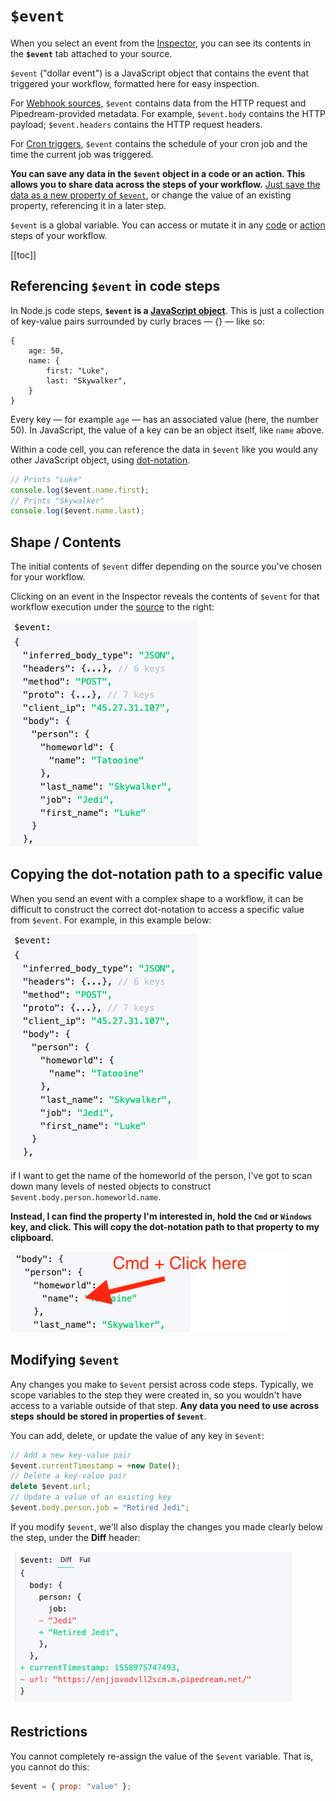# `$event`

When you select an event from the [Inspector](/notebook/inspector/), you can see its contents in the **`$event`** tab attached to your source.

`$event` ("dollar event") is a JavaScript object that contains the event that triggered your workflow, formatted here for easy inspection.

For [Webhook sources](/notebook/sources/#webhook-sources), `$event` contains data from the HTTP request and Pipedream-provided metadata. For example, `$event.body` contains the HTTP payload; `$event.headers` contains the HTTP request headers.

For [Cron triggers](/cron/), `$event` contains the schedule of your cron job and the time the current job was triggered.

**You can save any data in the `$event` object in a code or an action. This allows you to share data across the steps of your workflow.** [Just save the data as a new property of `$event`](https://docs.pipedream.com/notebook/dollar-event/#modifying-event), or change the value of an existing property, referencing it in a later step.

`$event` is a global variable. You can access or mutate it in any [code](/notebook/code/) or [action](/notebook/actions/) steps of your workflow.

[[toc]]

## Referencing `$event` in code steps

In Node.js code steps, **`$event` is a [JavaScript object](https://developer.mozilla.org/en-US/docs/Learn/JavaScript/Objects/Basics#Object_basics)**. This is just a collection of key-value pairs surrounded by curly braces — {} — like so:

```
{
    age: 50,
    name: {
        first: "Luke",
        last: "Skywalker",
    }
}
```

Every key — for example `age` — has an associated value (here, the number 50). In JavaScript, the value of a key can be an object itself, like `name` above.

Within a code cell, you can reference the data in `$event` like you would any other JavaScript object, using [dot-notation](https://developer.mozilla.org/en-US/docs/Web/JavaScript/Guide/Working_with_Objects#Objects_and_properties).

```javascript
// Prints "Luke"
console.log($event.name.first);
// Prints "Skywalker"
console.log($event.name.last);
```

## Shape / Contents

The initial contents of `$event` differ depending on the source you've chosen for your workflow.

Clicking on an event in the Inspector reveals the contents of `$event` for that workflow execution under the [source](/notebook/sources/) to the right:

<div>
<img alt="Dollar event under source" src="./images/complex-dollar-event.png">
</div>

## Copying the dot-notation path to a specific value

When you send an event with a complex shape to a workflow, it can be difficult to construct the correct dot-notation to access a specific value from `$event`. For example, in this example below:

<div>
<img alt="Complex dollar event" src="./images/complex-dollar-event.png">
</div>

if I want to get the name of the homeworld of the person, I've got to scan down many levels of nested objects to construct `$event.body.person.homeworld.name`.

**Instead, I can find the property I'm interested in, hold the `Cmd` or `Windows` key, and click. This will copy the dot-notation path to that property to my clipboard.**

<div>
<img alt="Cmd click to get dot-notation" src="./images/cmd-click-to-get-path.png">
</div>

## Modifying `$event`

Any changes you make to `$event` persist across code steps. Typically, we scope variables to the step they were created in, so you wouldn't have access to a variable outside of that step. **Any data you need to use across steps should be stored in properties of `$event`**.

You can add, delete, or update the value of any key in `$event`:

```javascript
// Add a new key-value pair
$event.currentTimestamp = +new Date();
// Delete a key-value pair
delete $event.url;
// Update a value of an existing key
$event.body.person.job = "Retired Jedi";
```

If you modify `$event`, we'll also display the changes you made clearly below the step, under the **Diff** header:

<div>
<img alt="Dollar event diff" width="450" src="./images/diff.png">
</div>

## Restrictions

You cannot completely re-assign the value of the `$event` variable. That is, you cannot do this:

```javascript
$event = { prop: "value" };
```

<Footer />
